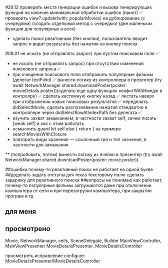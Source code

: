 #29.12
проверить места генерации ошибок и вызова генерирующих функций на наличие минимальной обработки ошибок (принт) ✅
проверить view?.update(with: popularMovies) на дублирование (с очередями) (создать отдельный метод с очередью) (две маленьких функции для популярных и всех)
* сделать поиск реактивным (без кнопки), пользователь вводит запрос и видит результаты без нажатия на кнопку поиска

#08.01
не искать (не отправлять запрос) при пустом поисковом поле ✅
* не искать (не отправлять запрос) при отсутствии изменений поискового запроса ✅
* при очищении поискового поля отображать популярные фильмы (делегат textField) ✅
вынести логику из контроллера в презентер (try await NetworkManager.shared.downloadPoster(poster: movieDetails.poster))(сделать еще одну функцию конфигWithИмедж в контролре) ✅
сделать кастомную кнопку назад ✅
листать наверх при отображении новых поисковых результатов ✅
переделать didSelectMovie, сделать распознавание нажатия стандартно в контроллере через didSelectRowAtIndexPath без делегата ✅
* изучить захват замыканием, в частности захват self, зачем писать [weak self] и как с этим работать
* осмыслить guard let self else { return } на примере searchMoviesWithClosure
* повторить виды хранения — ссылочный тип и тип значение, в частности для замыкания

** (попробовать, потом)
вынести логику из ячейки в презентер (try await NetworkManager.shared.downloadPoster(poster: movie.poster))

##ошибки
почему-то реактивный поиск не работает на одной букве
##доделать
задать отступы для текса текстовому полю
сделать задержку для реактивного поиска
##вопросы
не понимаю как работает, почему-то популярные фильмы загружаются даже при отключении компьютера от сети и при перезагрузки компьютера, при закрытии програм и тд

## для меня
## просмотрено
Movie, NetworkManager, cells, SceneDelegate,  Builder
MainViewController, MainViewPresenter
MovieDetailsPresenter, MovieDetailsController

просмотреть исправление configure: MovieDetailsPresenter/MovieDetailsController
